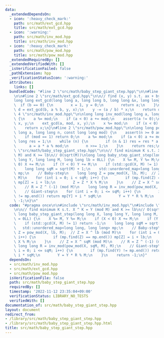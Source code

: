 ```yaml
---
data:
  _extendedDependsOn:
  - icon: ':heavy_check_mark:'
    path: src/math/ext_gcd.hpp
    title: src/math/ext_gcd.hpp
  - icon: ':warning:'
    path: src/math/inv_mod.hpp
    title: src/math/inv_mod.hpp
  - icon: ':heavy_check_mark:'
    path: src/math/pow_mod.hpp
    title: src/math/pow_mod.hpp
  _extendedRequiredBy: []
  _extendedVerifiedWith: []
  _isVerificationFailed: false
  _pathExtension: hpp
  _verificationStatusIcon: ':warning:'
  attributes:
    links: []
  bundledCode: "#line 2 \"src/math/baby_step_giant_step.hpp\"\n\n#line 2 \"src/math/inv_mod.hpp\"\
    \n\n#line 2 \"src/math/ext_gcd.hpp\"\n\n// find (x, y) s.t. ax + by = gcd(a, b)\n\
    long long ext_gcd(long long a, long long b, long long &x, long long &y) {\n  \
    \  if (b == 0) {\n        x = 1, y = 0;\n        return a;\n    }\n    long long\
    \ d = ext_gcd(b, a % b, y, x);\n    y -= (a / b) * x;\n    return d;\n}\n#line\
    \ 4 \"src/math/inv_mod.hpp\"\n\nlong long inv_mod(long long a, long long mod)\
    \ {\n    a %= mod;\n    if (a < 0) a += mod;\n    assert(a != 0);\n    long long\
    \ x, y;\n    ext_gcd(a, mod, x, y);\n    x %= mod;\n    if (x < 0) x += mod;\n\
    \    return x;\n}\n#line 2 \"src/math/pow_mod.hpp\"\n\nlong long pow_mod(long\
    \ long a, long long n, const long long mod) {\n    assert(n >= 0 and mod >= 1);\n\
    \    if (mod == 1) return 0;\n    a %= mod;\n    if (a < 0) a += mod;\n    long\
    \ long res = 1;\n    while (n) {\n        if (n & 1) res = res * a % mod;\n  \
    \      a = a * a % mod;\n        n >>= 1;\n    }\n    return res;\n}\n#line 5\
    \ \"src/math/baby_step_giant_step.hpp\"\n\n// find minimum K s.t. X ^ K = Y (mod\
    \ M) and K >= lb\n// O(sqrt(M))\nlong long baby_step_giant_step(long long X, long\
    \ long Y, long long M, long long lb = 0LL) {\n    X %= M, Y %= M;\n    if (X <\
    \ 0) X += M;\n    if (Y < 0) Y += M;\n    if (std::gcd(X, M) != 1) return -1;\n\
    \    long long sqM = sqrt(M) + 1;\n    std::unordered_map<long long, long long>\
    \ mp;\n    // Baby-step\n    long long Z = pow_mod(X, lb, M);  // Z = X ^ lb (mod\
    \ M)\n    for (int i = 0; i < sqM; i++) {\n        if (mp.find(Z) == mp.end())\
    \ mp[Z] = i + lb;\n        Z = Z * X % M;\n    }\n    // Z = X ^ sqM (mod M)\n\
    \    // R = Z ^ (-1) (mod M)\n    long long R = inv_mod(pow_mod(X, sqM, M), M);\n\
    \    // Giant-step\n    for (int i = 0; i <= sqM; i++) {\n        if (mp.find(Y)\
    \ != mp.end()) return mp[Y] + i * sqM;\n        Y = Y * R % M;\n    }\n    return\
    \ -1;\n}\n"
  code: "#pragma once\n\n#include \"src/math/inv_mod.hpp\"\n#include \"src/math/pow_mod.hpp\"\
    \n\n// find minimum K s.t. X ^ K = Y (mod M) and K >= lb\n// O(sqrt(M))\nlong\
    \ long baby_step_giant_step(long long X, long long Y, long long M, long long lb\
    \ = 0LL) {\n    X %= M, Y %= M;\n    if (X < 0) X += M;\n    if (Y < 0) Y += M;\n\
    \    if (std::gcd(X, M) != 1) return -1;\n    long long sqM = sqrt(M) + 1;\n \
    \   std::unordered_map<long long, long long> mp;\n    // Baby-step\n    long long\
    \ Z = pow_mod(X, lb, M);  // Z = X ^ lb (mod M)\n    for (int i = 0; i < sqM;\
    \ i++) {\n        if (mp.find(Z) == mp.end()) mp[Z] = i + lb;\n        Z = Z *\
    \ X % M;\n    }\n    // Z = X ^ sqM (mod M)\n    // R = Z ^ (-1) (mod M)\n   \
    \ long long R = inv_mod(pow_mod(X, sqM, M), M);\n    // Giant-step\n    for (int\
    \ i = 0; i <= sqM; i++) {\n        if (mp.find(Y) != mp.end()) return mp[Y] +\
    \ i * sqM;\n        Y = Y * R % M;\n    }\n    return -1;\n}"
  dependsOn:
  - src/math/inv_mod.hpp
  - src/math/ext_gcd.hpp
  - src/math/pow_mod.hpp
  isVerificationFile: false
  path: src/math/baby_step_giant_step.hpp
  requiredBy: []
  timestamp: '2022-11-12 23:35:04+09:00'
  verificationStatus: LIBRARY_NO_TESTS
  verifiedWith: []
documentation_of: src/math/baby_step_giant_step.hpp
layout: document
redirect_from:
- /library/src/math/baby_step_giant_step.hpp
- /library/src/math/baby_step_giant_step.hpp.html
title: src/math/baby_step_giant_step.hpp
---
```

